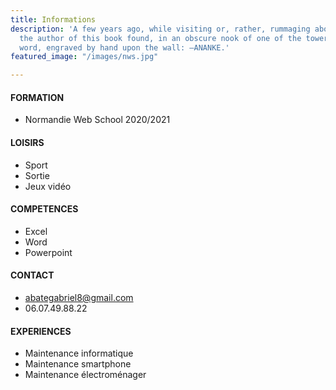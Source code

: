 ```yaml
---
title: Informations
description: 'A few years ago, while visiting or, rather, rummaging about Notre-Dame,
  the author of this book found, in an obscure nook of one of the towers, the following
  word, engraved by hand upon the wall: —ANANKE.'
featured_image: "/images/nws.jpg"

---
```

#### **FORMATION**

* Normandie Web School 2020/2021

#### **LOISIRS**

* Sport
* Sortie
* Jeux vidéo

#### **COMPETENCES**

* Excel
* Word
* Powerpoint

#### **CONTACT**

* abategabriel8@gmail.com
* 06.07.49.88.22

#### **EXPERIENCES**

* Maintenance informatique
* Maintenance smartphone
* Maintenance électroménager